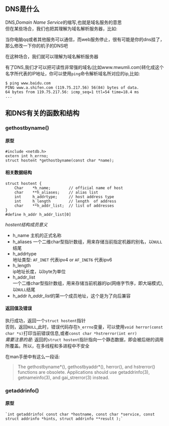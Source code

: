 ## DNS是什么  
DNS,*Domain Name Service*的缩写,也就是域名服务的意思  
但在某些场合，我们也把其理解为域名解析服务器，比如:  

当你电脑qq或者其他服务可以通信，而web服务停止，很有可能是你的dns挂了，那么修改一下你的机子的DNS吧    

在这种场合，我们就可以理解为域名解析服务器  

有了DNS,我们才可以把可读性非常强的域名(比如www.mwumli.com)转化成这个名字所代表的IP地址，你可以使用`ping`命令解析域名所对应的ip,比如:  


	$ ping www.baidu.com  
	PING www.a.shifen.com (119.75.217.56) 56(84) bytes of data.
	64 bytes from 119.75.217.56: icmp_seq=1 ttl=54 time=18.4 ms 
	...

## 和DNS有关的函数和结构  
### gethostbyname()  
#### 原型  

	#include <netdb.h>
	extern int h_errno;
	struct hostent *gethostbyname(const char *name);
#### 相关数据结构  

	struct hostent {
		Char	*h_name;		// official name of host
		char	**h_aliases;	// alias list
		int		h_addrtype;		// host address type
		int		h_length		// length  of address 
		char	**h_addr_list;	// list of addresses
	}
	#define h_addr h_addr_list[0]
*hostent结构成员意义*  
* h_name 主机的正式名称
* h_aliases 
	一个二维char型指针数组，用来存储当前指定机器的别名，以`NULL`结尾
* h_addrtype  
	地址类型: `AF_INET` 代表ipv4 or `AF_INET6` 代表ipv6  
* h_length  
	ip地址长度，以byte为单位  
* h_addr_list  
	一个二维char型指针数组，用来存储当前机器的ip(网络字节序，即大端模式),以`NULL`结尾  
* h_addr 
	*h_addr_list*的第一个成员地址，这个是为了向后兼容  

#### 返回值及错误  
执行成功，返回一个`struct hostent`指针  
否则，返回`NULL`,此时，错误代码存在`h_errno`变量，可以使用`void herror(const char *s)`打印当前错误信息,或者`const char *hstrerror(int err)`  
*需要注意的是*: 返回的`struct hostent`指针指向一个静态数据，即会被后继的调用所覆盖。所以，在多线程和多进程中不安全  


在man手册中有这么一段话:  
>The gethostbyname*(), gethostbyaddr*(), herror(), and hstrerror() functions are obsolete.  Applications should  use  getaddrinfo(3), getnameinfo(3), and gai_strerror(3) instead.  


### getaddrinfo()
#### 原型  

	`int getaddrinfo( const char *hostname, const char *service, const struct addrinfo *hints, struct addrinfo **result );`
